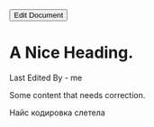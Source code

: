 <!DOCTYPE html>
<html>

<head>
</head>

<body>
<button id="editBtn" type="button">Edit Document</button>

<div id="editor">
    <h1 id="title">A Nice Heading.</h1>
    <p>Last Edited By - <span id="author">me</span></p>
    <p id="content">Some content that needs correction.</p>
    <p id="content2">Найс кодировка слетела</p>
</div>

<script>

var editBtn = document.getElementById('editBtn');
var editables = document.querySelectorAll('#title, #author, #content, #content2')

editBtn.addEventListener('click', function(e) {
  if (!editables[0].isContentEditable) {
    editables[0].contentEditable = 'true';
    editables[1].contentEditable = 'true';
    editables[2].contentEditable = 'true';
    editables[3].contentEditable = 'true';
    editBtn.innerHTML = 'Save Changes';
    editBtn.style.backgroundColor = '#6F9';
  } else {
    // выключаем режим редактирования
    editables[0].contentEditable = 'false';
    editables[1].contentEditable = 'false';
    editables[2].contentEditable = 'false';
    editables[3].contentEditable = 'false';
    // изменяем текст и цвет кнопки
    editBtn.innerHTML = 'Enable Editing';
    editBtn.style.backgroundColor = '#F96';
    // сохраняем данные в localStorage
    for (var i = 0; i < editables.length; i++) {
      localStorage.setItem(editables[i].getAttribute('id'), editables[i].innerHTML);
    }
  }
});
</script>

<script>
if (typeof(Storage) !== "undefined") {

  if (localStorage.getItem('title') !== null) {
    editables[0].innerHTML = localStorage.getItem('title');
  }

  if (localStorage.getItem('author') !== null) {
    editables[1].innerHTML = localStorage.getItem('author');
  }

  if (localStorage.getItem('content') !== null) {
    editables[2].innerHTML = localStorage.getItem('content');
  }

  if (localStorage.getItem('content2') !== null) {
    editables[3].innerHTML = localStorage.getItem('content2');
  }
}
</script>

</body>

</html>
